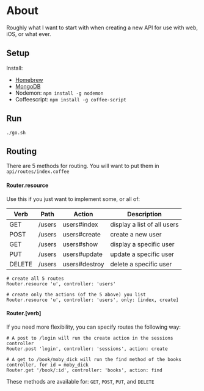 # About
Roughly what I want to start with when creating a new API for use with web, iOS, or what ever.

## Setup
Install:
 * [Homebrew](http://brew.sh/)
 * [MongoDB](http://docs.mongodb.org/manual/tutorial/install-mongodb-on-os-x/)
 * Nodemon: `npm install -g nodemon`
 * Coffeescript: `npm install -g coffee-script`

## Run
`./go.sh`

## Routing
There are 5 methods for routing. You will want to put them in `api/routes/index.coffee`

#### Router.resource
Use this if you just want to implement some, or all of:

|Verb   |Path   	|Action   	   |Description |
|---	  |---	    |---	         |---	|
|GET   	|/users   |users#index   |display a list of all users |
|POST   |/users   |users#create  |create a new user   	      |
|GET   	|/users   |users#show    |display a specific user   	|
|PUT    |/users   |users#update  |update a specific user      |
|DELETE |/users   |users#destroy |delete a specific user   	  | 

```
# create all 5 routes
Router.resource 'u', controller: 'users' 

# create only the actions (of the 5 above) you list
Router.resource 'u', controller: 'users', only: [index, create] 
```

#### Router.[verb]
If you need more flexibility, you can specify routes the following way:

```
# A post to /login will run the create action in the sessions controller
Router.post 'login', controller: 'sessions', action: create

# A get to /book/moby_dick will run the find method of the books controller, for id = moby_dick
Router.get '/book/:id', controller: 'books', action: find
```

These methods are available for: `GET`, `POST`, `PUT`, and `DELETE`
